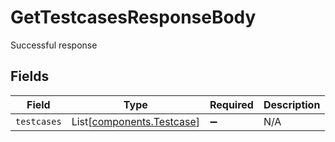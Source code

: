 # GetTestcasesResponseBody

Successful response


## Fields

| Field                                                            | Type                                                             | Required                                                         | Description                                                      |
| ---------------------------------------------------------------- | ---------------------------------------------------------------- | ---------------------------------------------------------------- | ---------------------------------------------------------------- |
| `testcases`                                                      | List[[components.Testcase](../../models/components/testcase.md)] | :heavy_minus_sign:                                               | N/A                                                              |